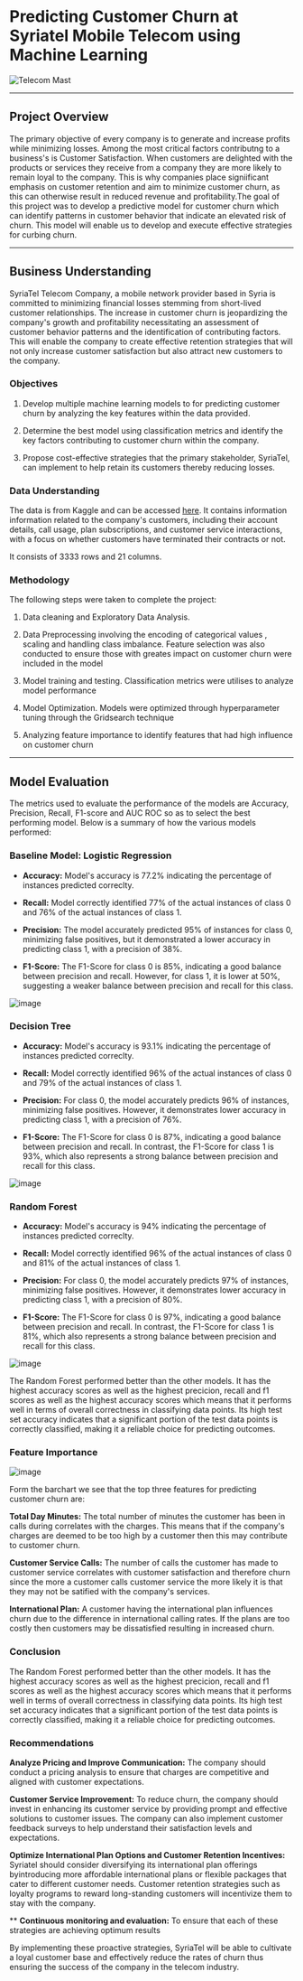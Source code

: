 # Predicting Customer Churn at Syriatel Mobile Telecom using Machine Learning

![Telecom Mast](plots/telecom.jpg)

---

## Project Overview
The primary objective of every company is to generate and increase profits while minimizing losses. Among the most critical factors contributng to a business's is Customer Satisfaction. When customers are delighted with the products or services they receive from a company they are more likely to remain loyal to the company. This is why companies place signiificant emphasis on customer retention and aim to minimize customer churn, as this can otherwise result in reduced revenue and profitability.The goal of this project was to develop a predictive model for customer churn which can identify patterns in customer behavior that indicate an elevated risk of churn. This model will enable us to develop and execute effective strategies for curbing churn.

---

## Business Understanding
SyriaTel Telecom Company, a mobile network provider based in Syria is committed to minimizing financial losses stemming from short-lived customer relationships. The increase in customer churn is jeopardizing the company's growth and profitability necessitating an assessment of customer behavior patterns and the identification of contributing factors. This will enable the company to create effective retention strategies that will not only increase customer satisfaction but also attract new customers to the company.

### Objectives
1. Develop multiple machine learning models to for predicting customer churn by analyzing the key features within the data provided.

2. Determine the best model using classification metrics and identify the key factors contributing to customer churn within the company.

3.  Propose cost-effective strategies that the primary stakeholder, SyriaTel, can implement to help retain its customers thereby reducing losses.

### Data Understanding
The data is from Kaggle and can be accessed [here](https://www.kaggle.com/datasets/becksddf/churn-in-telecoms-dataset).
It contains information information related to the company's customers, including their account details, call usage, plan subscriptions, and customer service interactions, with a focus on whether customers have terminated their contracts or not.

It consists of 3333 rows and 21 columns.

### Methodology
The following steps were taken to complete the project:
1. Data cleaning and Exploratory Data Analysis. 

2. Data Preprocessing involving the encoding of categorical values , scaling and handling class imbalance. Feature selection was also conducted to ensure those with greates impact on customer churn were included in the model

3. Model training and testing. Classification metrics were utilises to analyze model performance

4. Model Optimization. Models were optimized through hyperparameter tuning through the Gridsearch technique

5. Analyzing feature importance to identify features that had high influence on customer churn

---

## Model Evaluation
The metrics used to evaluate the performance of the models are Accuracy, Precision, Recall, F1-score and AUC ROC so as to select the best performing model. Below is a summary of how the various models performed:

### Baseline Model: Logistic Regression

 - **Accuracy:** Model's accuracy is  77.2% indicating the percentage of instances predicted correclty.
 
 - **Recall:** Model correctly identified 77% of the actual instances of class 0 and 76% of the actual instances of class 1.

 - **Precision:** The model accurately predicted 95% of instances for class 0, minimizing false positives, but it demonstrated a lower accuracy in predicting class 1, with a precision of 38%.
  
- **F1-Score:** The F1-Score for class 0 is 85%, indicating a good balance between precision and recall. However, for class 1, it is lower at 50%, suggesting a weaker balance between precision and recall for this class.

![image](plots/ROC%20Curve%20for%20Logistic%20Regression.jpg)

### Decision Tree

 - **Accuracy:** Model's accuracy is  93.1% indicating the percentage of instances predicted correclty.
 
 - **Recall:** Model correctly identified 96% of the actual instances of class 0 and 79% of the actual instances of class 1. 

 - **Precision:** For class 0, the model accurately predicts 96% of instances, minimizing false positives. However, it demonstrates lower accuracy in predicting class 1, with a precision of 76%.
  
- **F1-Score:** The F1-Score for class 0 is 87%, indicating a good balance between precision and recall. In contrast, the F1-Score for class 1 is 93%, which also represents a strong balance between precision and recall for this class.

![image](plots/ROC%20Curve%20for%20Decision%20Tree%20Classifier.jpg)

### Random Forest

 - **Accuracy:** Model's accuracy is  94% indicating the percentage of instances predicted correclty.
 
 - **Recall:** Model correctly identified 96% of the actual instances of class 0 and 81% of the actual instances of class 1. 

 - **Precision:** For class 0, the model accurately predicts 97% of instances, minimizing false positives. However, it demonstrates lower accuracy in predicting class 1, with a precision of 80%.
  
- **F1-Score:** The F1-Score for class 0 is 97%, indicating a good balance between precision and recall. In contrast, the F1-Score for class 1 is 81%, which also represents a strong balance between precision and recall for this class.

![image](plots/ROC%20Curve%20for%20Random%20Forest%20Model.jpg)

The Random Forest performed better than the other models. It has the highest accuracy scores as well as the highest precicion, recall and f1 scores as well as the highest accuracy scores which means that it performs well in terms of overall correctness in classifying data points. Its high test set accuracy indicates that a significant portion of the test data points is correctly classified, making it a reliable choice for predicting outcomes.

### Feature Importance
![image](plots/Feature%20Importance.jpg)

Form the barchart we see that the top three features for predicting customer churn are:

**Total Day Minutes:** The total number of minutes the customer has been in calls during correlates with the charges. This means that if the company's charges are deemed to be too high by a customer then this may contribute to customer churn.

**Customer Service Calls:** The number of calls the customer has made to customer service correlates with customer satisfaction and therefore churn since the more a customer calls customer service the more likely it is that they may not be satified with the company's services.

**International Plan:** A customer having the international plan influences churn due to the difference in international calling rates. If the plans are too costly then customers may be dissatisfied resulting in increased churn.

### Conclusion 
The Random Forest performed better than the other models. It has the highest accuracy scores as well as the highest precicion, recall and f1 scores as well as the highest accuracy scores which means that it performs well in terms of overall correctness in classifying data points. Its high test set accuracy indicates that a significant portion of the test data points is correctly classified, making it a reliable choice for predicting outcomes.

### Recommendations
**Analyze Pricing and Improve Communication:** The company should conduct a pricing analysis to ensure that charges are competitive and aligned with customer expectations. 

**Customer Service Improvement:** To reduce churn, the company should invest in enhancing its customer service by providing prompt and effective solutions to customer issues. 
The company can also implement customer feedback surveys to help understand their satisfaction levels and expectations. 

**Optimize International Plan Options and Customer Retention Incentives:** Syriatel should consider diversifying its international plan offerings byintroducing more affordable international plans or flexible packages that cater to different customer needs. Customer retention strategies such as loyalty programs to reward long-standing customers will incentivize them to stay with the company.

** **Continuous monitoring and evaluation:** To ensure that each of these strategies are achieving optimum results 

By implementing these proactive strategies, SyriaTel will be able to cultivate a loyal customer base and effectively reduce the rates of churn thus ensuring the success of the company in the telecom industry.
